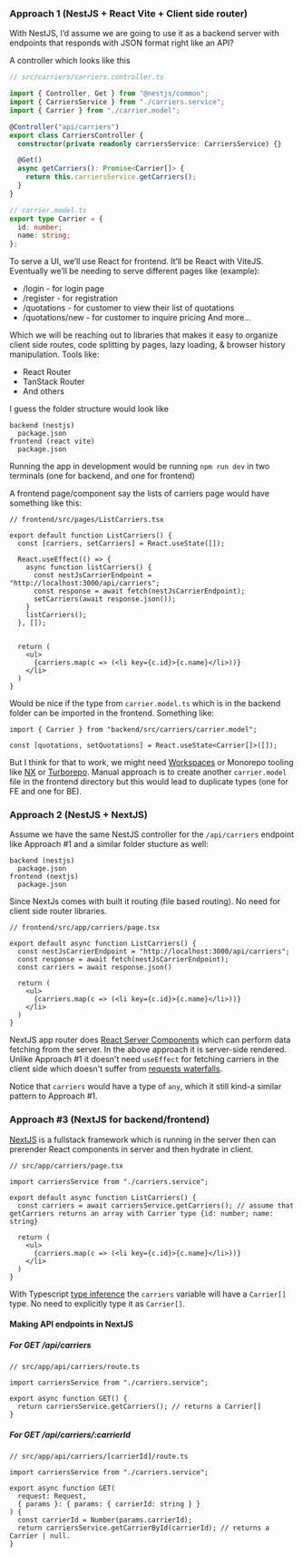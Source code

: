 ### Approach 1 (NestJS + React Vite + Client side router)

With NestJS, I’d assume we are going to use it as a backend server with endpoints that responds with JSON format right like an API?

A controller which looks like this

```ts
// src/carriers/carriers.controller.ts

import { Controller, Get } from "@nestjs/common";
import { CarriersService } from "./carriers.service";
import { Carrier } from "./carrier.model";

@Controller("api/carriers")
export class CarriersController {
  constructor(private readonly carriersService: CarriersService) {}

  @Get()
  async getCarriers(): Promise<Carrier[]> {
    return this.carriersService.getCarriers();
  }
}
```

```ts
// carrier.model.ts
export type Carrier = {
  id: number;
  name: string;
};
```

To serve a UI, we’ll use React for frontend. It’ll be React with ViteJS. Eventually we’ll be needing to serve different pages like (example):

- /login - for login page
- /register - for registration
- /quotations - for customer to view their list of quotations
- /quotations/new - for customer to inquire pricing
  And more…

Which we will be reaching out to libraries that makes it easy to organize client side routes, code splitting by pages, lazy loading, & browser history manipulation. Tools like:

- React Router
- TanStack Router
- And others

I guess the folder structure would look like

```
backend (nestjs)
  package.json
frontend (react vite)
  package.json
```

Running the app in development would be running `npm run dev` in two terminals (one for backend, and one for frontend)

A frontend page/component say the lists of carriers page would have something like this:

```tsx
// frontend/src/pages/ListCarriers.tsx

export default function ListCarriers() {
  const [carriers, setCarriers] = React.useState([]);

  React.useEffect(() => {
    async function listCarriers() {
      const nestJsCarrierEndpoint = "http://localhost:3000/api/carriers";
      const response = await fetch(nestJsCarrierEndpoint);
      setCarriers(await response.json());
    }
    listCarriers();
  }, []);


  return (
    <ul>
      {carriers.map(c => (<li key={c.id}>{c.name}</li>))}
    </li>
  )
}
```

Would be nice if the type from `carrier.model.ts` which is in the backend folder can be imported in the frontend. Something like:

```tsx
import { Carrier } from "backend/src/carriers/carrier.model";

const [quotations, setQuotations] = React.useState<Carrier[]>([]);
```

But I think for that to work, we might need [Workspaces](https://docs.npmjs.com/cli/v10/using-npm/workspaces) or Monorepo tooling like [NX](https://nx.dev/) or [Turborepo](https://turbo.build/). Manual approach is to create another `carrier.model` file in the frontend directory but this would lead to duplicate types (one for FE and one for BE).

### Approach 2 (NestJS + NextJS)

Assume we have the same NestJS controller for the `/api/carriers` endpoint like Approach #1 and a similar folder stucture as well:

```
backend (nestjs)
  package.json
frontend (nextjs)
  package.json
```

Since NextJs comes with built it routing (file based routing). No need for client side router libraries.

```tsx
// frontend/src/app/carriers/page.tsx

export default async function ListCarriers() {
  const nestJsCarrierEndpoint = "http://localhost:3000/api/carriers";
  const response = await fetch(nestJsCarrierEndpoint);
  const carriers = await response.json()

  return (
    <ul>
      {carriers.map(c => (<li key={c.id}>{c.name}</li>))}
    </li>
  )
}

```

NextJS app router does [React Server Components](https://nextjs.org/docs/app/building-your-application/rendering/server-components) which can perform data fetching from the server. In the above approach it is server-side rendered. Unlike Approach #1 it doesn't need `useEffect` for fetching carriers in the client side which doesn't suffer from [requests waterfalls](https://blog.sentry.io/fetch-waterfall-in-react/).

Notice that `carriers` would have a type of `any`, which it still kind-a similar pattern to Approach #1.

### Approach #3 (NextJS for backend/frontend)

[NextJS](https://nextjs.org/) is a fullstack framework which is running in the server then can prerender React components in server and then hydrate in client.

```tsx
// src/app/carriers/page.tsx

import carriersService from "./carriers.service";

export default async function ListCarriers() {
  const carriers = await carriersService.getCarriers(); // assume that getCarriers returns an array with Carrier type {id: number; name: string}

  return (
    <ul>
      {carriers.map(c => (<li key={c.id}>{c.name}</li>))}
    </li>
  )
}

```

With Typescript [type inference](https://www.typescriptlang.org/docs/handbook/type-inference.html) the `carriers` variable will have a `Carrier[]` type. No need to explicitly type it as `Carrier[]`.

#### Making API endpoints in NextJS

##### For GET /api/carriers

```tsx
// src/app/api/carriers/route.ts

import carriersService from "./carriers.service";

export async function GET() {
  return carriersService.getCarriers(); // returns a Carrier[]
}
```

##### For GET /api/carriers/:carrierId

```tsx
// src/app/api/carriers/[carrierId]/route.ts

import carriersService from "./carriers.service";

export async function GET(
  request: Request,
  { params }: { params: { carrierId: string } }
) {
  const carrierId = Number(params.carrierId);
  return carriersService.getCarrierById(carrierId); // returns a Carrier | null.
}
```
